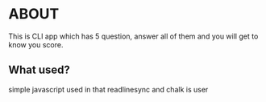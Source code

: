 # ABOUT 

This is CLI app which has 5 question, answer all of them and you will get to know you score.

## What used?

simple javascript used in that readlinesync and chalk is user 